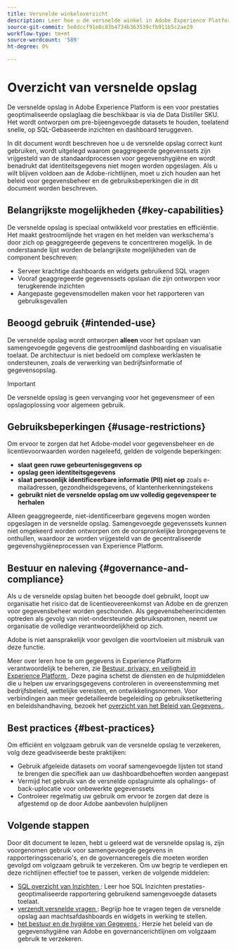 ```yaml
---
title: Versnelde winkeloverzicht
description: Leer hoe u de versnelde winkel in Adobe Experience Platform kunt gebruiken voor snelle, op SQL gebaseerde inzichten met behulp van geaggregeerde gegevens. Deze pagina beschrijft het beoogde gebruik, de beperkingen op identiteits- en BI-gegevens en de beste praktijken om ervoor te zorgen dat het beleid voor gegevensbeheer van Adobe wordt nageleefd.
source-git-commit: 5e8dccf91e8c83b4734b363539cfb911b5c2ae29
workflow-type: tm+mt
source-wordcount: '589'
ht-degree: 0%

---
```


# Overzicht van versnelde opslag

De versnelde opslag in Adobe Experience Platform is een voor prestaties geoptimaliseerde opslaglaag die beschikbaar is via de Data Distiller SKU. Het wordt ontworpen om pre-bijeengevoegde datasets te houden, toelatend snelle, op SQL-Gebaseerde inzichten en dashboard teruggeven.

In dit document wordt beschreven hoe u de versnelde opslag correct kunt gebruiken, wordt uitgelegd waarom geaggregeerde gegevenssets zijn vrijgesteld van de standaardprocessen voor gegevenshygiëne en wordt benadrukt dat identiteitsgegevens niet mogen worden opgeslagen. Als u wilt blijven voldoen aan de Adobe-richtlijnen, moet u zich houden aan het beleid voor gegevensbeheer en de gebruiksbeperkingen die in dit document worden beschreven.

## Belangrijkste mogelijkheden {#key-capabilities}

De versnelde opslag is speciaal ontwikkeld voor prestaties en efficiëntie. Het maakt gestroomlijnde het vragen en het melden van werkschema&#39;s door zich op geaggregeerde gegevens te concentreren mogelijk. In de onderstaande lijst worden de belangrijkste mogelijkheden van de component beschreven:

- Serveer krachtige dashboards en widgets gebruikend SQL vragen
- Vooraf geaggregeerde gegevenssets opslaan die zijn ontworpen voor terugkerende inzichten
- Aangepaste gegevensmodellen maken voor het rapporteren van gebruiksgevallen

## Beoogd gebruik {#intended-use}

De versnelde opslag wordt ontworpen **alleen** voor het opslaan van samengevoegde gegevens die gestroomlijnd dashboarding en visualisatie toelaat. De architectuur is niet bedoeld om complexe werklasten te ondersteunen, zoals de verwerking van bedrijfsinformatie of gegevensopslag.

>[!IMPORTANT]
>
>De versnelde opslag is geen vervanging voor het gegevensmeer of een opslagoplossing voor algemeen gebruik.

## Gebruiksbeperkingen {#usage-restrictions}

Om ervoor te zorgen dat het Adobe-model voor gegevensbeheer en de licentievoorwaarden worden nageleefd, gelden de volgende beperkingen:

- **slaat geen ruwe gebeurtenisgegevens op**
- **opslag geen identiteitsgegevens**
- **slaat persoonlijk identificeerbare informatie (PII) niet op** zoals e-mailadressen, gezondheidsgegevens, of klantenherkenningstekens
- **gebruikt niet de versnelde opslag om uw volledig gegevenspeer te herhalen**

Alleen geaggregeerde, niet-identificeerbare gegevens mogen worden opgeslagen in de versnelde opslag. Samengevoegde gegevenssets kunnen niet omgekeerd worden ontworpen om de oorspronkelijke brongegevens te onthullen, waardoor ze worden vrijgesteld van de gecentraliseerde gegevenshygiëneprocessen van Experience Platform.

## Bestuur en naleving {#governance-and-compliance}

Als u de versnelde opslag buiten het beoogde doel gebruikt, loopt uw organisatie het risico dat de licentieovereenkomst van Adobe en de grenzen voor gegevensbeheer worden geschonden. Als gegevensbeheerincidenten optreden als gevolg van niet-ondersteunde gebruikspatronen, neemt uw organisatie de volledige verantwoordelijkheid op zich.

Adobe is niet aansprakelijk voor gevolgen die voortvloeien uit misbruik van deze functie.

Meer over leren hoe te om gegevens in Experience Platform verantwoordelijk te beheren, zie [ Bestuur, privacy, en veiligheid in Experience Platform ](../../../landing/governance-privacy-security/overview.md). Deze pagina schetst de diensten en de hulpmiddelen die u helpen uw ervaringsgegevens controleren in overeenstemming met bedrijfsbeleid, wettelijke vereisten, en ontwikkelingsnormen. Voor verbindingen aan meer gedetailleerde begeleiding op gebruiksetikettering en beleidshandhaving, bezoek het [ overzicht van het Beleid van Gegevens ](../../../data-governance/home.md).

## Best practices {#best-practices}

Om efficiënt en volgzaam gebruik van de versnelde opslag te verzekeren, volg deze geadviseerde beste praktijken:

- Gebruik afgeleide datasets om vooraf samengevoegde lijsten tot stand te brengen die specifiek aan uw dashboardbehoeften worden aangepast
- Vermijd het gebruik van de versnelde opslagruimte als ophalings- of back-uplocatie voor onbewerkte gegevenssets
- Controleer regelmatig uw gebruik om ervoor te zorgen dat deze is afgestemd op de door Adobe aanbevolen hulplijnen

## Volgende stappen

Door dit document te lezen, hebt u geleerd wat de versnelde opslag is, zijn voorgenomen gebruik voor samengevoegde gegevens in rapporteringsscenario&#39;s, en de governanceregels die moeten worden gevolgd om volgzaam gebruik te verzekeren. Om uw begrip te verdiepen en deze richtlijnen effectief toe te passen, verken de volgende middelen:

- [ SQL overzicht van Inzichten ](./overview.md): Leer hoe SQL Inzichten prestaties-geoptimaliseerde rapportering gebruikend samengevoegde datasets toelaat.
- [ verzendt versnelde vragen ](./send-accelerated-queries.md): Begrijp hoe te vragen tegen de versnelde opslag aan machtsafdashboards en widgets in werking te stellen.
- [ het bestuur en de hygiëne van Gegevens ](../../data-governance/overview.md): Herzie het beleid van de gegevenshygiëne van Adobe en governancerichtlijnen om volgzaam gebruik te verzekeren.
